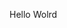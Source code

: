 Hello Wolrd



































































































































































































































































































































































































































































































































































































































































































































































































































































































































































































































































































































































































































































































































































































































































































































































































































































































































































































































































































































































































































































































